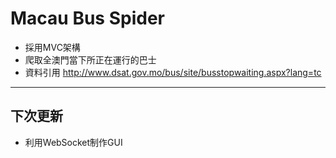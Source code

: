 Macau Bus Spider
================
+ 採用MVC架構
+ 爬取全澳門當下所正在運行的巴士
+ 資料引用 <http://www.dsat.gov.mo/bus/site/busstopwaiting.aspx?lang=tc>
----------------
下次更新
---------------
+ 利用WebSocket制作GUI

